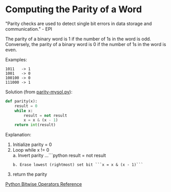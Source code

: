 # Computing the Parity of a Word

"Parity checks are used to detect single bit errors in data storage and communication." - EPI  
  
The parity of a binary word is 1 if the number of 1s in the word is odd. Conversely, the parity of a binary word is 0 if the number of 1s in the word is even.  
  
Examples:  
```
1011   -> 1  
1001   -> 0  
100100 -> 0  
111000 -> 1  
```  
  
Solution (from [parity-mysol.py](parity-mysol.py)):  
```python
def parity(x):
    result = 0
    while x:
        result = not result
        x = x & (x - 1)
    return int(result)
```  
  
Explanation:
1. Initialize parity = 0  
2. Loop while x != 0  
    a. Invert parity 
    ...```python
    result = not result
    ```  
    b. Erase lowest (rightmost) set bit ```x = x & (x - 1)```  
3. return the parity  
  
[Python Bitwise Operators Reference](https://www.tutorialspoint.com/python/bitwise_operators_example.htm)